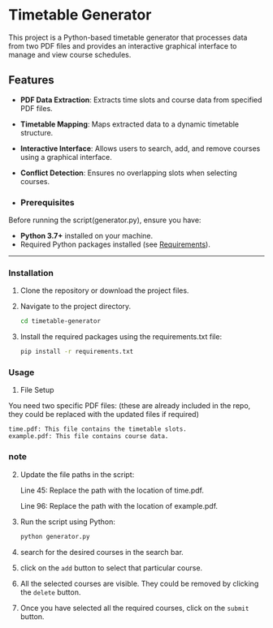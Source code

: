 # Timetable Generator

This project is a Python-based timetable generator that processes data from two PDF files and provides an interactive graphical interface to manage and view course schedules.
## Features

- **PDF Data Extraction**: Extracts time slots and course data from specified PDF files.
- **Timetable Mapping**: Maps extracted data to a dynamic timetable structure.
- **Interactive Interface**: Allows users to search, add, and remove courses using a graphical interface.
- **Conflict Detection**: Ensures no overlapping slots when selecting courses.

- ### Prerequisites

Before running the script(generator.py), ensure you have:
- **Python 3.7+** installed on your machine.
- Required Python packages installed (see [Requirements](#requirements)).

---

### Installation

1. Clone the repository or download the project files.
2. Navigate to the project directory.

   ```bash
   cd timetable-generator
3. Install the required packages using the requirements.txt file:

   ```bash
   pip install -r requirements.txt


### Usage
1. File Setup

You need two specific PDF files: (these are already included in the repo, they could be replaced with the updated files if required)

    time.pdf: This file contains the timetable slots.
    example.pdf: This file contains course data.
### note
2. Update the file paths in the script:

    Line 45: Replace the path with the location of time.pdf.
   
    Line 96: Replace the path with the location of example.pdf.

4. Run the script using Python:
   ```bash
   python generator.py

5. search for the desired courses in the search bar.

6. click on the `add` button to select that particular course.

7. All the selected courses are visible. They could be removed by clicking the `delete` button.

8. Once you have selected all the required courses, click on the `submit` button.
